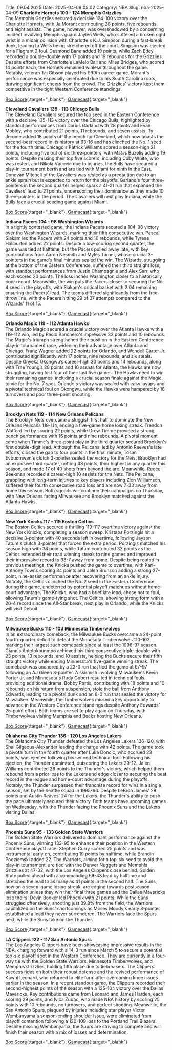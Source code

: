 Title: 09.04.2025
Date: 2025-04-09 05:02
Category: NBA 
Slug: nba-2025-04-09 
**Charlotte Hornets 100 - 124 Memphis Grizzlies**  
The Memphis Grizzlies secured a decisive 124-100 victory over the Charlotte Hornets, with Ja Morant contributing 28 points, five rebounds, and eight assists. The game, however, was overshadowed by a concerning incident involving Memphis guard Jaylen Wells, who suffered a broken right wrist in a midair collision with Charlotte's K.J. Simpson during a fast-break dunk, leading to Wells being stretchered off the court. Simpson was ejected for a Flagrant 2 foul. Desmond Bane added 19 points, while Zach Edey recorded a double-double with 17 points and 19 rebounds for the Grizzlies. Despite efforts from Charlotte's LaMelo Ball and Miles Bridges, who scored 14 points each, the Hornets remained winless throughout the game. Notably, veteran Taj Gibson played his 999th career game. Morant's performance was especially celebrated due to his South Carolina roots, drawing significant cheers from the crowd. The Grizzlies' victory kept them competitive in the tight Western Conference standings. 

[Box Score](/game/mem-vs-cha-0022401146/box-score){:target="_blank"}, [Gamecast](/game/mem-vs-cha-0022401146){:target="_blank"}<br>

**Cleveland Cavaliers 135 - 113 Chicago Bulls**  
The Cleveland Cavaliers secured the top seed in the Eastern Conference with a decisive 135-113 victory over the Chicago Bulls, highlighted by standout performances from Darius Garland with 28 points and Evan Mobley, who contributed 21 points, 11 rebounds, and seven assists. Ty Jerome added 18 points off the bench for Cleveland, which now boasts the second-best record in its history at 63-16 and has clinched the No. 1 seed for the fourth time. Chicago's Patrick Williams scored a season-high 21 points, including five out of six three-pointers, with Matas Buzelis adding 19 points. Despite missing their top five scorers, including Coby White, who was rested, and Nikola Vucevic due to injuries, the Bulls have secured a play-in tournament berth and are tied with Miami for ninth in the East. Donovan Mitchell of the Cavaliers was rested as a precaution due to an ankle sprain but is expected to return for the playoffs. Garland's four three-pointers in the second quarter helped spark a 41-21 run that expanded the Cavaliers' lead to 21 points, underscoring their dominance as they made 10 three-pointers in the period. The Cavaliers will next play Indiana, while the Bulls face a crucial seeding game against Miami. 

[Box Score](/game/chi-vs-cle-0022401147/box-score){:target="_blank"}, [Gamecast](/game/chi-vs-cle-0022401147){:target="_blank"}<br>

**Indiana Pacers 104 - 98 Washington Wizards**  
In a tightly contested game, the Indiana Pacers secured a 104-98 victory over the Washington Wizards, marking their fifth consecutive win. Pascal Siakam led the Pacers with 24 points and 10 rebounds, while Tyrese Haliburton added 22 points. Despite a low-scoring second quarter, the game was tied at halftime, but the Pacers pulled away late, with key contributions from Aaron Nesmith and Myles Turner, whose crucial 3-pointers in the game's final minutes sealed the win. The Wizards, struggling at the bottom of the Eastern Conference, suffered their third straight loss, with standout performances from Justin Champagnie and Alex Sarr, who each scored 20 points. The loss inches Washington closer to a historically poor record. Meanwhile, the win puts the Pacers closer to securing the No. 4 seed in the playoffs, with Siakam's critical basket with 2:04 remaining ensuring the Pacers' lead. The teams differed significantly from the free-throw line, with the Pacers hitting 29 of 37 attempts compared to the Wizards' 11 of 15. 

[Box Score](/game/was-vs-ind-0022401148/box-score){:target="_blank"}, [Gamecast](/game/was-vs-ind-0022401148){:target="_blank"}<br>

**Orlando Magic 119 - 112 Atlanta Hawks**  
The Orlando Magic secured a crucial victory over the Atlanta Hawks with a 119-112 win, led by Paolo Banchero's impressive 33 points and 10 rebounds. The Magic's triumph strengthened their position in the Eastern Conference play-in tournament race, widening their advantage over Atlanta and Chicago. Franz Wagner added 22 points for Orlando, and Wendell Carter Jr. contributed significantly with 17 points, nine rebounds, and six steals. Despite Onyeka Okongwu’s career-high 30 points and 14 rebounds, along with Trae Young’s 28 points and 10 assists for Atlanta, the Hawks are now struggling, having lost four of their last five games. The Hawks need to win their remaining games, including a crucial season finale against the Magic, to vie for the No. 7 spot. Orlando's victory was sealed with easy layups and a pivotal technical foul on Okongwu, while the Hawks were hampered by 18 turnovers and poor three-point shooting. 

[Box Score](/game/atl-vs-orl-0022401149/box-score){:target="_blank"}, [Gamecast](/game/atl-vs-orl-0022401149){:target="_blank"}<br>

**Brooklyn Nets 119 - 114 New Orleans Pelicans**  
The Brooklyn Nets overcame a sluggish first half to dominate the New Orleans Pelicans 119-114, ending a five-game home losing streak. Trendon Watford led by scoring 22 points, while Drew Timme provided a strong bench performance with 16 points and nine rebounds. A pivotal moment came when Timme's three-point play in the third quarter secured Brooklyn's first double-digit lead. Although the Pelicans, led by Antonio Reeves's late efforts, closed the gap to four points in the final minute, Tosan Evbuomwan's clutch 3-pointer sealed the victory for the Nets. Brooklyn had an explosive third quarter, netting 43 points, their highest in any quarter this season, and made 17 of 40 shots from beyond the arc. Meanwhile, Reece Beekman recorded a career-high 10 assists for the Nets. The Pelicans, grappling with long-term injuries to key players including Zion Williamson, suffered their fourth consecutive road loss and are now 7-33 away from home this season. Both squads will continue their campaigns on Thursday, with New Orleans facing Milwaukee and Brooklyn matched against the Atlanta Hawks. 

[Box Score](/game/nop-vs-bkn-0022401150/box-score){:target="_blank"}, [Gamecast](/game/nop-vs-bkn-0022401150){:target="_blank"}<br>

**New York Knicks 117 - 119 Boston Celtics**  
The Boston Celtics secured a thrilling 119-117 overtime victory against the New York Knicks, completing a season sweep. Kristaps Porzingis hit a decisive 3-pointer with 40 seconds left in overtime, following Jayson Tatum's clutch 3-pointer that forced the extra period. Porzingis matched his season high with 34 points, while Tatum contributed 32 points as the Celtics extended their road winning streak to nine games and improved their impressive record to 33-7 away from home. Despite being routed in previous meetings, the Knicks pushed the game to overtime, with Karl-Anthony Towns scoring 34 points and Jalen Brunson adding a strong 27-point, nine-assist performance after recovering from an ankle injury. Notably, the Celtics clinched the No. 2 seed in the Eastern Conference during the game, undeterred by potential playoff matchups without home-court advantage. The Knicks, who had a brief late lead, chose not to foul, allowing Tatum's game-tying shot. The Celtics, showing strong form with a 20-4 record since the All-Star break, next play in Orlando, while the Knicks will visit Detroit. 

[Box Score](/game/bos-vs-nyk-0022401151/box-score){:target="_blank"}, [Gamecast](/game/bos-vs-nyk-0022401151){:target="_blank"}<br>

**Milwaukee Bucks 110 - 103 Minnesota Timberwolves**  
In an extraordinary comeback, the Milwaukee Bucks overcame a 24-point fourth-quarter deficit to defeat the Minnesota Timberwolves 110-103, marking their largest such comeback since at least the 1996-97 season. Giannis Antetokounmpo achieved his third consecutive triple-double with 23 points, 13 rebounds, and 10 assists, helping the Bucks secure their fifth straight victory while ending Minnesota's five-game winning streak. The comeback was anchored by a 23-0 run that tied the game at 97-97 following an AJ Green 3-pointer. A skirmish involving Milwaukee's Kevin Porter Jr. and Minnesota's Rudy Gobert resulted in technical fouls, providing additional drama. Bobby Portis, contributing with 18 points and 10 rebounds on his return from suspension, stole the ball from Anthony Edwards, leading to a pivotal dunk and an 8-0 run that sealed the victory for Milwaukee. Meanwhile, the Timberwolves missed a key opportunity to advance in the Western Conference standings despite Anthony Edwards' 25-point effort. Both teams are set to play again on Thursday, with Timberwolves visiting Memphis and Bucks hosting New Orleans. 

[Box Score](/game/min-vs-mil-0022401152/box-score){:target="_blank"}, [Gamecast](/game/min-vs-mil-0022401152){:target="_blank"}<br>

**Oklahoma City Thunder 136 - 120 Los Angeles Lakers**  
The Oklahoma City Thunder defeated the Los Angeles Lakers 136-120, with Shai Gilgeous-Alexander leading the charge with 42 points. The game took a pivotal turn in the fourth quarter after Luka Doncic, who accrued 23 points, was ejected following his second technical foul. Following his ejection, the Thunder dominated, outscoring the Lakers 29-12. Jalen Williams contributed 26 points to the Thunder's victory, which helped them rebound from a prior loss to the Lakers and edge closer to securing the best record in the league and home-court advantage during the playoffs. Notably, the Thunder surpassed their franchise record for wins in a single season, set by the Seattle squad in 1995-96. Despite LeBron James' 28 points and Austin Reaves' 24 for the Lakers, the Thunder's ability to push the pace ultimately secured their victory. Both teams have upcoming games on Wednesday, with the Thunder facing the Phoenix Suns and the Lakers visiting Dallas. 

[Box Score](/game/lal-vs-okc-0022401153/box-score){:target="_blank"}, [Gamecast](/game/lal-vs-okc-0022401153){:target="_blank"}<br>

**Phoenix Suns 95 - 133 Golden State Warriors**  
The Golden State Warriors delivered a dominant performance against the Phoenix Suns, winning 133-95 to enhance their position in the Western Conference playoff race. Stephen Curry scored 25 points and was instrumental early on, contributing 19 points by halftime, while Brandin Podziemski added 22. The Warriors, aiming for a top-six seed to avoid the play-in tournament, are tied with the Denver Nuggets and Memphis Grizzlies at 47-32, with the Los Angeles Clippers close behind. Golden State pulled ahead with a commanding 69-43 lead by halftime and stretched the lead to as many as 41 points in the second half. The Suns, now on a seven-game losing streak, are edging towards postseason elimination unless they win their final three games and the Dallas Mavericks lose theirs. Devin Booker led Phoenix with 21 points. While the Suns struggled offensively, shooting just 39.8% from the field, the Warriors capitalized on the Suns' shortcomings as Moses Moody's early 3-pointer established a lead they never surrendered. The Warriors face the Spurs next, while the Suns take on the Thunder. 

[Box Score](/game/gsw-vs-phx-0022401154/box-score){:target="_blank"}, [Gamecast](/game/gsw-vs-phx-0022401154){:target="_blank"}<br>

**LA Clippers 122 - 117 San Antonio Spurs**  
The Los Angeles Clippers have been showcasing impressive results in the NBA, charging forward with a 14-3 run since March 5 to secure a potential top-six playoff spot in the Western Conference. They are currently in a four-way tie with the Golden State Warriors, Minnesota Timberwolves, and Memphis Grizzlies, holding fifth place due to tiebreakers. The Clippers' success rides on both their robust defense and the revived performance of Kawhi Leonard, who returned to elite form after overcoming knee issues earlier in the season. In a recent standout game, the Clippers recorded their second-highest points of the season with a 135-104 victory over the Dallas Mavericks. Key contributions came from Leonard and James Harden, each scoring 29 points, and Ivica Zubac, who made NBA history by scoring 25 points with 10 rebounds, no turnovers, and perfect shooting. Meanwhile, the San Antonio Spurs, plagued by injuries including star player Victor Wembanyama's season-ending shoulder issue, were eliminated from playoff contention following a 120-109 loss to the Portland Trail Blazers. Despite missing Wembanyama, the Spurs are striving to compete and will finish their season with a mix of losses and determination. 

[Box Score](/game/sas-vs-lac-0022401155/box-score){:target="_blank"}, [Gamecast](/game/sas-vs-lac-0022401155){:target="_blank"}<br>

